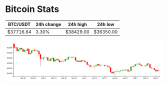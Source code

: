 # Bitcoin Stats

BTC/USDT|24h change|24h high|24h low|
|---|---|---|---|
|$37716.64|3.30%|$38429.00|$36350.00|

<img src="./chart.svg">
